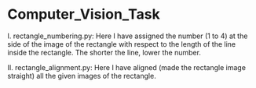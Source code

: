 # Computer_Vision_Task

I. rectangle_numbering.py:
Here I have assigned the number (1 to 4) at the side of the image of the rectangle with respect to the length of the line 
inside the rectangle. The shorter the line, lower the number.

II. rectangle_alignment.py:
Here I have aligned (made the rectangle image straight) all the given images of the rectangle.
